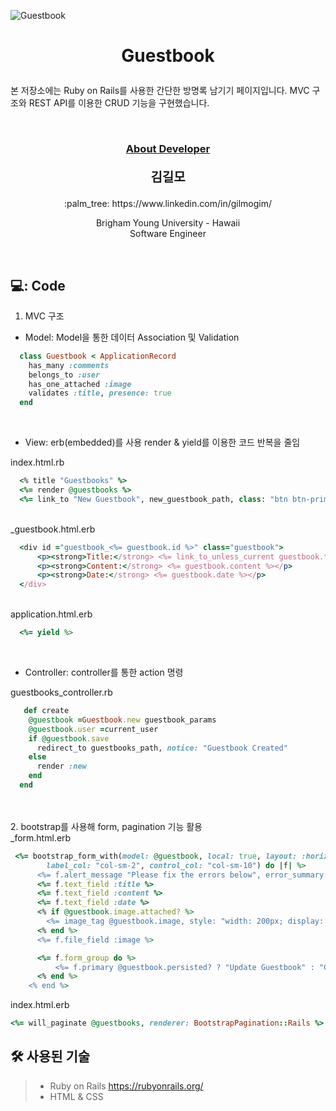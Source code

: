![Guestbook](https://user-images.githubusercontent.com/59432666/128343662-e58adbd3-4e7a-4506-808d-63dbc61c0390.png)
# <p align="center"> Guestbook</p>

<p>
본 저장소에는 Ruby on Rails를 사용한 간단한 방명록 남기기 페이지입니다. MVC 구조와 REST API를 이용한 CRUD 기능을 구현했습니다.
</p>
<br/>


### <p align="center" style="text-decoration:underline">About Developer</p>

**<p align="center" style="font-size:15pt">김길모</p>**
<p align="center">:palm_tree: https://www.linkedin.com/in/gilmogim/ </p>
<p align="center">
Brigham Young University - Hawaii<br/>
Software Engineer<br/>
</p>
<br/>

## 💻: Code


1. MVC 구조

  - Model: Model을 통한 데이터 Association 및 Validation
  
   ```ruby   
     class Guestbook < ApplicationRecord
       has_many :comments  
       belongs_to :user
       has_one_attached :image
       validates :title, presence: true
     end
   ```
  <br/>
  
  - View: erb(embedded)를 사용 render & yield를 이용한 코드 반복을 줄임
  
   index.html.rb

   ```ruby 
     <% title "Guestbooks" %>
     <%= render @guestbooks %>
     <%= link_to "New Guestbook", new_guestbook_path, class: "btn btn-primary" %>  
   ```

   <br/>
   _guestbook.html.erb

   ```ruby 
     <div id ="guestbook_<%= guestbook.id %>" class="guestbook">
         <p><strong>Title:</strong> <%= link_to_unless_current guestbook.title, guestbook %></p>
         <p><strong>Content:</strong> <%= guestbook.content %></p>
         <p><strong>Date:</strong> <%= guestbook.date %></p>
     </div>
   ```
   <br/>
   application.html.erb

   ```ruby 
     <%= yield %>
   ```
  <br/>
  
  - Controller: controller를 통한 action 명령
  
   guestbooks_controller.rb
  ```ruby 
     def create
      @guestbook =Guestbook.new guestbook_params
      @guestbook.user =current_user
      if @guestbook.save
        redirect_to guestbooks_path, notice: "Guestbook Created"
      else
        render :new
      end
    end
   ```
<br/>
<br/>
2. bootstrap를 사용해 form, pagination 기능 활용
  <br/>
  _form.html.erb
  
   ```ruby
    <%= bootstrap_form_with(model: @guestbook, local: true, layout: :horizontal,
           label_col: "col-sm-2", control_col: "col-sm-10") do |f| %>
         <%= f.alert_message "Please fix the errors below", error_summary: false %>
         <%= f.text_field :title %>
         <%= f.text_field :content %>
         <%= f.text_field :date %>
         <% if @guestbook.image.attached? %>
           <%= image_tag @guestbook.image, style: "width: 200px; display: block" %>
         <% end %>
         <%= f.file_field :image %> 

         <%= f.form_group do %>
             <%= f.primary @guestbook.persisted? ? "Update Guestbook" : "Create Guestbook" %>
         <% end %>
       <% end %>
   ```
   
   index.html.erb
   
   ```ruby
   <%= will_paginate @guestbooks, renderer: BootstrapPagination::Rails %>
   ```

## :hammer_and_wrench: 사용된 기술
> + Ruby on Rails https://rubyonrails.org/
> + HTML & CSS

<br/>
